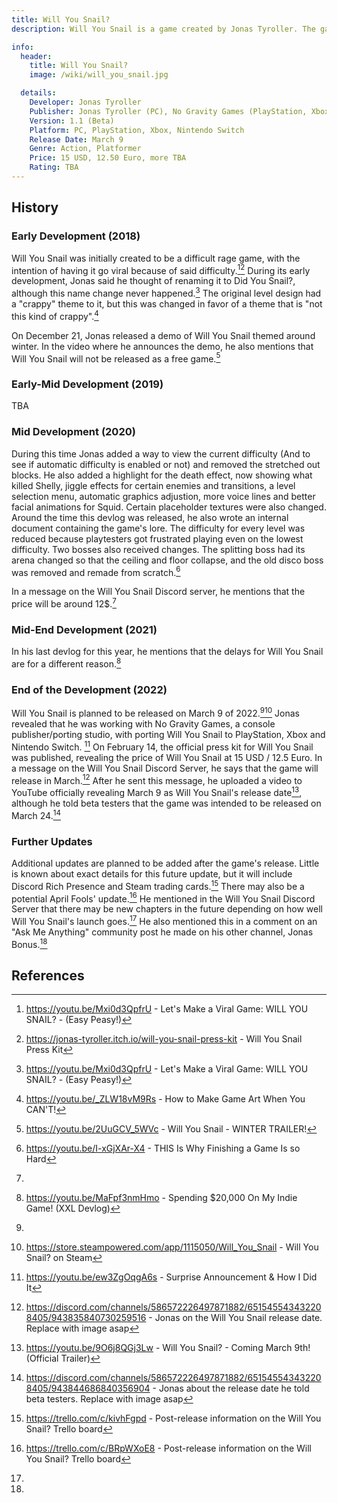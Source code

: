 ```yaml
---
title: Will You Snail?
description: Will You Snail is a game created by Jonas Tyroller. The game will be released in March 9th. The objective is to reach the end of the level while the AI spawns various traps to kill you. This AI has the ability to predict the player's movement, so they must try to outsmart it and have it place traps away from the intended path.

info:
  header:
    title: Will You Snail?
    image: /wiki/will_you_snail.jpg

  details:
    Developer: Jonas Tyroller
    Publisher: Jonas Tyroller (PC), No Gravity Games (PlayStation, Xbox, Nintendo Switch)
    Version: 1.1 (Beta)
    Platform: PC, PlayStation, Xbox, Nintendo Switch
    Release Date: March 9
    Genre: Action, Platformer
    Price: 15 USD, 12.50 Euro, more TBA
    Rating: TBA
---
```


## History

### Early Development (2018)

Will You Snail was initially created to be a difficult rage game, with the intention of having it go viral because of said difficulty.[^1][^2] During its early development, Jonas said he thought of renaming it to Did You Snail?, although this name change never happened.[^1] The original level design had a "crappy" theme to it, but this was changed in favor of a theme that is "not this kind of crappy".[^3]

On December 21, Jonas released a demo of Will You Snail themed around winter. In the video where he announces the demo, he also mentions that Will You Snail will not be released as a free game.[^4]

### Early-Mid Development (2019)

TBA

### Mid Development (2020)

During this time Jonas added a way to view the current difficulty (And to see if automatic difficulty is enabled or not) and removed the stretched out blocks. He also added a highlight for the death effect, now showing what killed Shelly, jiggle effects for certain enemies and transitions, a level selection menu, automatic graphics adjustion, more voice lines and better facial animations for Squid. Certain placeholder textures were also changed. Around the time this devlog was released, he also wrote an internal document containing the game's lore. The difficulty for every level was reduced because playtesters got frustrated playing even on the lowest difficulty. Two bosses also received changes. The splitting boss had its arena changed so that the ceiling and floor collapse, and the old disco boss was removed and remade from scratch.[^5]

In a message on the Will You Snail Discord server, he mentions that the price will be around 12$.[^6]

### Mid-End Development (2021)

In his last devlog for this year, he mentions that the delays for Will You Snail are for a different reason.[^7]

### End of the Development (2022)

Will You Snail is planned to be released on March 9 of 2022.[^9][^10] Jonas revealed that he was working with No Gravity Games, a console publisher/porting studio, with porting Will You Snail to PlayStation, Xbox and Nintendo Switch. [^11] On February 14, the official press kit for Will You Snail was published, revealing the price of Will You Snail at 15 USD / 12.5 Euro. In a message on the Will You Snail Discord Server, he says that the game will release in March.[^12] After he sent this message, he uploaded a video to YouTube officially revealing March 9 as Will You Snail's release date[^13], although he told beta testers that the game was intended to be released on March 24.[^14]

### Further Updates

Additional updates are planned to be added after the game's release. Little is known about exact details for this future update, but it will include Discord Rich Presence and Steam trading cards.[^15] There may also be a potential April Fools' update.[^16] He mentioned in the Will You Snail Discord Server that there may be new chapters in the future depending on how well Will You Snail's launch goes.[^17] He also mentioned this in a comment on an "Ask Me Anything" community post he made on his other channel, Jonas Bonus.[^18]

## References

[^1]: https://youtu.be/Mxi0d3QpfrU - Let's Make a Viral Game: WILL YOU SNAIL? - (Easy Peasy!)
[^2]: https://jonas-tyroller.itch.io/will-you-snail-press-kit - Will You Snail Press Kit
[^3]: https://youtu.be/_ZLW18vM9Rs - How to Make Game Art When You CAN'T!
[^4]: https://youtu.be/2UuGCV_5WVc - Will You Snail - WINTER TRAILER!
[^5]: https://youtu.be/I-xGjXAr-X4 - THIS Is Why Finishing a Game Is so Hard
[^6]:
[^7]: https://youtu.be/MaFpf3nmHmo - Spending $20,000 On My Indie Game! (XXL Devlog)
[^8]:
[^9]:
[^10]: https://store.steampowered.com/app/1115050/Will_You_Snail - Will You Snail? on Steam
[^11]: https://youtu.be/ew3ZgOqgA6s - Surprise Announcement & How I Did It
[^12]: https://discord.com/channels/586572226497871882/651545543432208405/943835840730259516 - Jonas on the Will You Snail release date. Replace with image asap
[^13]: https://youtu.be/9O6j8QGj3Lw - Will You Snail? - Coming March 9th! (Official Trailer)
[^14]: https://discord.com/channels/586572226497871882/651545543432208405/943844686840356904 - Jonas about the release date he told beta testers. Replace with image asap
[^15]: https://trello.com/c/kivhFgpd - Post-release information on the Will You Snail? Trello board
[^16]: https://trello.com/c/BRpWXoE8 - Post-release information on the Will You Snail? Trello board
[^17]:
[^18]: